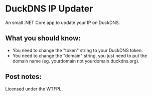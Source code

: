 # DuckDNS IP Updater

An small .NET Core app to update your IP on DuckDNS.


## What you should know:

- You need to change the "token" string to your DuckDNS token.
- You need to change the "domain" string, you just need to put the domain name (eg. yourdomain not yourdomain.duckdns.org).


## Post notes:

Licensed under the WTFPL.
